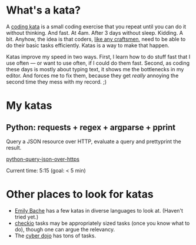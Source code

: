 # What's a kata?

A [coding kata](http://codekata.com/) is a small coding exercise that you repeat until you can do it without thinking. And fast. At 4am. After 3 days without sleep. Kidding. A bit. Anyhow, the idea is that coders, [like any craftsmen](http://manifesto.softwarecraftsmanship.org/), need to be able to do their basic tasks efficiently. Katas is a way to make that happen.

Katas improve my speed in two ways. First, I learn how to do stuff fast that I use often — or want to use often, if I could do them fast. Second, as coding these days is mostly about typing text, it shows me the bottlenecks in my editor. And forces me to fix them, because they get *really* annoying the second time they mess with my record. ;)

# My katas

## Python: requests + regex + argparse + pprint

Query a JSON resource over HTTP, evaluate a query and prettyprint the result.

[python-query-json-over-https](https://github.com/mknecht/code-katas/blob/master/python-query-json-over-https/README.md)

Current time: 5:15  (goal: < 5 min)

# Other places to look for katas

* [Emily Bache](https://github.com/emilybache) has a few katas in diverse languages to look at. (Haven't tried yet.)
* [checkio](http://www.checkio.org/) tasks may be appropriately sized tasks (once you know what to do), though one can argue the relevancy. 
* The [cyber dojo](http://cyber-dojo.org/) has tons of tasks.
